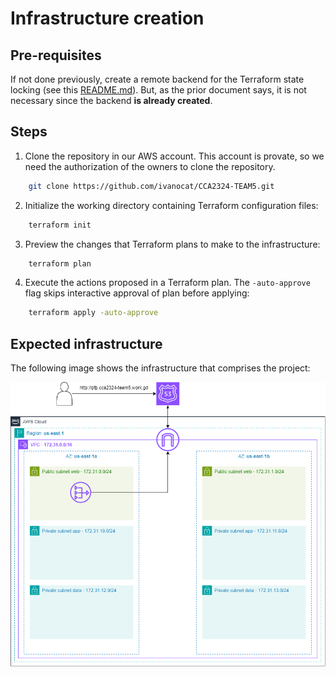 # Infrastructure creation
## Pre-requisites
If not done previously, create a remote backend for the Terraform state locking (see this [README.md](./init-backend/README.md)). But, as the prior document says, it is not necessary since the backend **is already created**.

## Steps

1. Clone the repository in our AWS account. This account is provate, so we need the authorization of the owners to clone the repository. 

```bash
    git clone https://github.com/ivanocat/CCA2324-TEAM5.git
```

2. Initialize the working directory containing Terraform configuration files:

```bash
    terraform init
```

3. Preview the changes that Terraform plans to make to the infrastructure:

```bash
    terraform plan
```

4. Execute the actions proposed in a Terraform plan. The `-auto-approve` flag skips interactive approval of plan before applying:

```bash
    terraform apply -auto-approve
```


## Expected infrastructure
The following image shows the infrastructure that comprises the project:

![Infrastructure of the project](../images/Infrastructure.drawio.png "Infrastructure of the project")
